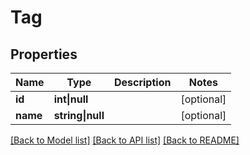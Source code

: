 # Tag

## Properties

Name | Type | Description | Notes
------------ | ------------- | ------------- | -------------
**id** | **int&vert;null** |  | [optional]
**name** | **string&vert;null** |  | [optional]

[[Back to Model list]](../../README.md#models) [[Back to API list]](../../README.md#api-endpoints) [[Back to README]](../../README.md)
